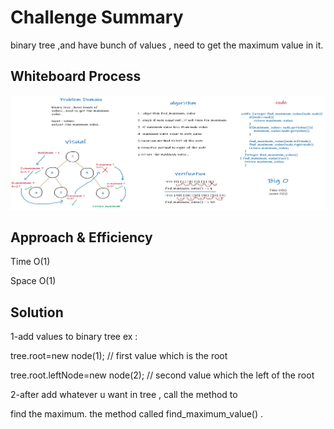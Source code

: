 # Challenge Summary
binary tree ,and have bunch of values , need to get the maximum
value in it.
## Whiteboard Process
<img src="binaryTree_maxiumum_value.jpg">

## Approach & Efficiency
Time O(1)

Space O(1)
## Solution
1-add values to binary tree ex : 

tree.root=new node(1); // first value which is the root

tree.root.leftNode=new node(2); // second value which the left of the root

2-after add whatever u want in tree , call the method to 

find the maximum. the method called find_maximum_value() .